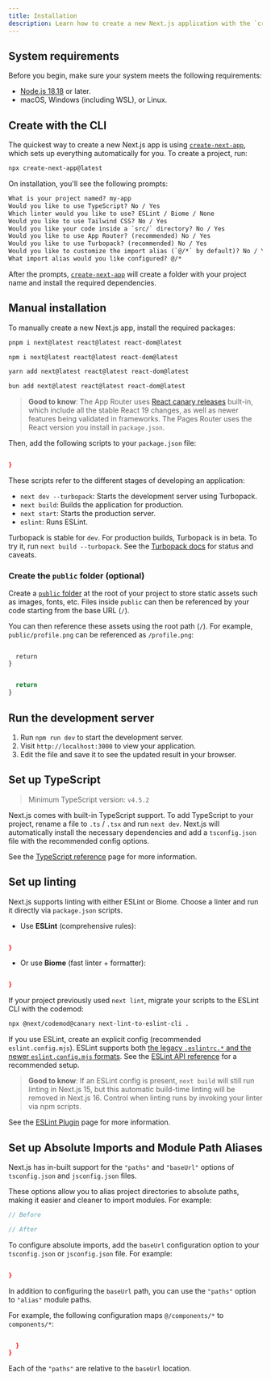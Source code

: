 ```yaml
---
title: Installation
description: Learn how to create a new Next.js application with the `create-next-app` CLI, and set up TypeScript, ESLint, and Module Path Aliases.
---
```


## System requirements

Before you begin, make sure your system meets the following requirements:

- [Node.js 18.18](https://nodejs.org/) or later.
- macOS, Windows (including WSL), or Linux.

## Create with the CLI

The quickest way to create a new Next.js app is using [`create-next-app`](/docs/app/api-reference/cli/create-next-app), which sets up everything automatically for you. To create a project, run:

```bash filename="Terminal"
npx create-next-app@latest
```

On installation, you'll see the following prompts:

```txt filename="Terminal"
What is your project named? my-app
Would you like to use TypeScript? No / Yes
Which linter would you like to use? ESLint / Biome / None
Would you like to use Tailwind CSS? No / Yes
Would you like your code inside a `src/` directory? No / Yes
Would you like to use App Router? (recommended) No / Yes
Would you like to use Turbopack? (recommended) No / Yes
Would you like to customize the import alias (`@/*` by default)? No / Yes
What import alias would you like configured? @/*
```

After the prompts, [`create-next-app`](/docs/app/api-reference/cli/create-next-app) will create a folder with your project name and install the required dependencies.

## Manual installation

To manually create a new Next.js app, install the required packages:

```bash package="pnpm"
pnpm i next@latest react@latest react-dom@latest
```

```bash package="npm"
npm i next@latest react@latest react-dom@latest
```

```bash package="yarn"
yarn add next@latest react@latest react-dom@latest
```

```bash package="bun"
bun add next@latest react@latest react-dom@latest
```

> **Good to know**: The App Router uses [React canary releases](https://react.dev/blog/2023/05/03/react-canaries) built-in, which include all the stable React 19 changes, as well as newer features being validated in frameworks. The Pages Router uses the React version you install in `package.json`.

Then, add the following scripts to your `package.json` file:

```json filename="package.json"

}
```

These scripts refer to the different stages of developing an application:

- `next dev --turbopack`: Starts the development server using Turbopack.
- `next build`: Builds the application for production.
- `next start`: Starts the production server.
- `eslint`: Runs ESLint.

Turbopack is stable for `dev`. For production builds, Turbopack is in beta. To try it, run `next build --turbopack`. See the [Turbopack docs](/docs/app/api-reference/turbopack) for status and caveats.

### Create the `public` folder (optional)

Create a [`public` folder](/docs/app/api-reference/file-conventions/public-folder) at the root of your project to store static assets such as images, fonts, etc. Files inside `public` can then be referenced by your code starting from the base URL (`/`).

You can then reference these assets using the root path (`/`). For example, `public/profile.png` can be referenced as `/profile.png`:

```tsx filename="app/page.tsx" highlight= switcher

  return
}
```

```jsx filename="app/page.js" highlight= switcher

  return
}
```

## Run the development server

1. Run `npm run dev` to start the development server.
2. Visit `http://localhost:3000` to view your application.
3. Edit the file and save it to see the updated result in your browser.

## Set up TypeScript

> Minimum TypeScript version: `v4.5.2`

Next.js comes with built-in TypeScript support. To add TypeScript to your project, rename a file to `.ts` / `.tsx` and run `next dev`. Next.js will automatically install the necessary dependencies and add a `tsconfig.json` file with the recommended config options.

See the [TypeScript reference](/docs/app/api-reference/config/next-config-js/typescript) page for more information.

## Set up linting

Next.js supports linting with either ESLint or Biome. Choose a linter and run it directly via `package.json` scripts.

- Use **ESLint** (comprehensive rules):

```json filename="package.json"

}
```

- Or use **Biome** (fast linter + formatter):

```json filename="package.json"

}
```

If your project previously used `next lint`, migrate your scripts to the ESLint CLI with the codemod:

```bash filename="Terminal"
npx @next/codemod@canary next-lint-to-eslint-cli .
```

If you use ESLint, create an explicit config (recommended `eslint.config.mjs`). ESLint supports both [the legacy `.eslintrc.*` and the newer `eslint.config.mjs` formats](https://eslint.org/docs/latest/use/configure/configuration-files#configuring-eslint). See the [ESLint API reference](/docs/app/api-reference/config/eslint#with-core-web-vitals) for a recommended setup.

> **Good to know**: If an ESLint config is present, `next build` will still run linting in Next.js 15, but this automatic build-time linting will be removed in Next.js 16. Control when linting runs by invoking your linter via npm scripts.

See the [ESLint Plugin](/docs/app/api-reference/config/next-config-js/eslint) page for more information.

## Set up Absolute Imports and Module Path Aliases

Next.js has in-built support for the `"paths"` and `"baseUrl"` options of `tsconfig.json` and `jsconfig.json` files.

These options allow you to alias project directories to absolute paths, making it easier and cleaner to import modules. For example:

```jsx
// Before

// After
```

To configure absolute imports, add the `baseUrl` configuration option to your `tsconfig.json` or `jsconfig.json` file. For example:

```json filename="tsconfig.json or jsconfig.json"

}
```

In addition to configuring the `baseUrl` path, you can use the `"paths"` option to `"alias"` module paths.

For example, the following configuration maps `@/components/*` to `components/*`:

```json filename="tsconfig.json or jsconfig.json"

  }
}
```

Each of the `"paths"` are relative to the `baseUrl` location.
